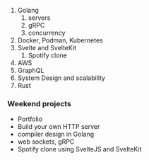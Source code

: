 1. Golang
   1. servers
   2. gRPC
   3. concurrency
2. Docker, Podman, Kubernetes
3. Svelte and SvelteKit
   1. Spotify clone
4. AWS
5. GraphQL
6. System Design and scalability
7. Rust

### Weekend projects

- Portfolio
- Build your own HTTP server
- compiler design in Golang
- web sockets, gRPC
- Spotify clone using SvelteJS and SvelteKit

